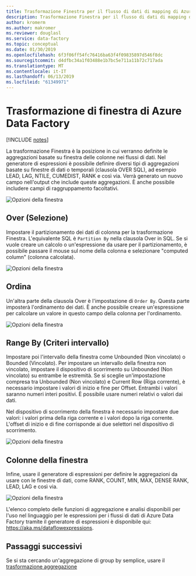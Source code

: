 ```yaml
---
title: Trasformazione Finestra per il flusso di dati di mapping di Azure Data Factory
description: Trasformazione Finestra per il flusso di dati di mapping di Azure Data Factory
author: kromerm
ms.author: makromer
ms.reviewer: douglasl
ms.service: data-factory
ms.topic: conceptual
ms.date: 01/30/2019
ms.openlocfilehash: 6f3f06ff54fc76416ba63f4f09835897d546f8dc
ms.sourcegitcommit: d4dfbc34a1f03488e1b7bc5e711a11b72c717ada
ms.translationtype: MT
ms.contentlocale: it-IT
ms.lasthandoff: 06/13/2019
ms.locfileid: "61349971"
---
```

# <a name="azure-data-factory-window-transformation"></a>Trasformazione di finestra di Azure Data Factory

[!INCLUDE [notes](../../includes/data-factory-data-flow-preview.md)]

La trasformazione Finestra è la posizione in cui verranno definite le aggregazioni basate su finestra delle colonne nei flussi di dati. Nel generatore di espressioni è possibile definire diversi tipi di aggregazioni basate su finestre di dati o temporali (clausola OVER SQL), ad esempio LEAD, LAG, NTILE, CUMEDIST, RANK e così via. Verrà generato un nuovo campo nell'output che include queste aggregazioni. È anche possibile includere campi di raggruppamento facoltativi.

![Opzioni della finestra](media/data-flow/windows1.png "Finestra 1")

## <a name="over"></a>Over (Selezione)
Impostare il partizionamento dei dati di colonna per la trasformazione Finestra. L'equivalente SQL è ```Partition By``` nella clausola Over in SQL. Se si vuole creare un calcolo o un'espressione da usare per il partizionamento, è possibile passare il mouse sul nome della colonna e selezionare "computed column" (colonna calcolata).

![Opzioni della finestra](media/data-flow/windows4.png "Finestra 4")

## <a name="sort"></a>Ordina
Un'altra parte della clausola Over è l'impostazione di ```Order By```. Questa parte imposterà l'ordinamento dei dati. È anche possibile creare un'espressione per calcolare un valore in questo campo della colonna per l'ordinamento.

![Opzioni della finestra](media/data-flow/windows5.png "Finestra 5")

## <a name="range-by"></a>Range By (Criteri intervallo)
Impostare poi l'intervallo della finestra come Unbounded (Non vincolato) o Bounded (Vincolato). Per impostare un intervallo della finestra non vincolato, impostare il dispositivo di scorrimento su Unbounded (Non vincolato) su entrambe le estremità. Se si sceglie un'impostazione compresa tra Unbounded (Non vincolato) e Current Row (Riga corrente), è necessario impostare i valori di inizio e fine per Offset. Entrambi i valori saranno numeri interi positivi. È possibile usare numeri relativi o valori dai dati.

Nel dispositivo di scorrimento della finestra è necessario impostare due valori: i valori prima della riga corrente e i valori dopo la riga corrente. L'offset di inizio e di fine corrisponde ai due selettori nel dispositivo di scorrimento.

![Opzioni della finestra](media/data-flow/windows6.png "Finestra 6")

## <a name="window-columns"></a>Colonne della finestra
Infine, usare il generatore di espressioni per definire le aggregazioni da usare con le finestre di dati, come RANK, COUNT, MIN, MAX, DENSE RANK, LEAD, LAG e così via.

![Opzioni della finestra](media/data-flow/windows7.png "Finestra 7")

L'elenco completo delle funzioni di aggregazione e analisi disponibili per l'uso nel linguaggio per le espressioni per i flussi di dati di Azure Data Factory tramite il generatore di espressioni è disponibile qui: https://aka.ms/dataflowexpressions.

## <a name="next-steps"></a>Passaggi successivi

Se si sta cercando un'aggregazione di group by semplice, usare il [trasformazione aggregazione](data-flow-aggregate.md)
